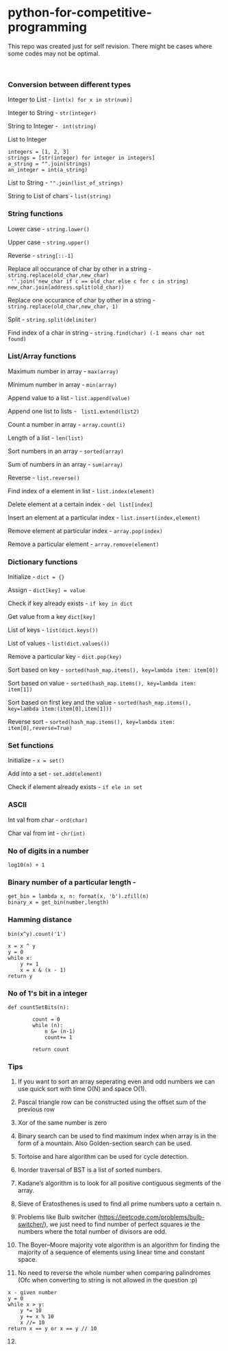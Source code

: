 # python-for-competitive-programming
This repo was created just for self revision. There might be cases where some codes may not be optimal.

<br>

### Conversion between different types

Integer to List - ```[int(x) for x in str(num)]``` <br>

Integer to String - ```str(integer)``` <br>

String to Integer - ``` int(string)``` <br>

List to Integer <br>
``` 
integers = [1, 2, 3]
strings = [str(integer) for integer in integers]
a_string = "".join(strings)
an_integer = int(a_string) 
```

List to String - ``` "".join(list_of_strings) ``` <br>

String to List of chars - ```list(string) ``` <br>

### String functions

Lower case - ```string.lower()``` <br>

Upper case - ```string.upper()``` <br>

Reverse - ``` string[::-1] ``` <br>

Replace all occurance of char by other in a string - ```string.replace(old_char,new_char)``` <br>
``` ''.join('new_char if c == old_char else c for c in string)``` <br>
``` new_char.join(address.split(old_char)) ```

Replace one occurance of char by other in a string - ```string.replace(old_char,new_char, 1)``` <br>

Split - ``` string.split(delimiter) ``` <br>

Find index of a char in string - ``` string.find(char) (-1 means char not found) ``` <br>


### List/Array functions 

Maximum number in array - ```max(array)```  <br>

Minimum number in array - ```min(array)```  <br>

Append value to a list - ```list.append(value)``` <br>

Append one list to lists - ``` list1.extend(list2)``` <br>

Count a number in array - ```array.count(i)``` <br>

Length of a list - ```len(list)``` <br>

Sort numbers in an array - ```sorted(array) ``` <br>

Sum of numbers in an array - ```sum(array)``` <br>

Reverse - ``` list.reverse() ``` <br>

Find index of a element in list - ``` list.index(element)  ``` <br>

Delete element at a certain index - ``` del list[index] ``` <br>

Insert an element at a particular index - ``` list.insert(index,element) ``` <br>

Remove element at particular index - ``` array.pop(index)  ``` <br>

Remove a particular element - ``` array.remove(element)  ``` <br>

### Dictionary functions 
Initialize - ```dict = {}``` <br>

Assign - ``` dict[key] = value ``` <br>

Check if key already exists - ``` if key in dict ``` <br>

Get value from a key ``` dict[key] ``` <br>

List of keys - ``` list(dict.keys()) ``` <br>

List of values - ``` list(dict.values()) ``` <br>

Remove a particular key - ```dict.pop(key) ``` <br>

Sort based on key - ``` sorted(hash_map.items(), key=lambda item: item[0]) ``` <br>

Sort based on value - ``` sorted(hash_map.items(), key=lambda item: item[1]) ``` <br>

Sort based on first key and the value - ``` sorted(hash_map.items(), key=lambda item:(item[0],item[1])) ``` <br>

Reverse sort - ``` sorted(hash_map.items(), key=lambda item: item[0],reverse=True) ``` <br>


### Set functions 

Initialize - ``` x = set()  ``` <br>

Add into a set - ``` set.add(element) ``` <br>

Check if element already exists - ``` if ele in set ``` <br>

### ASCII

Int val from char - ```ord(char)``` <br>

Char val from int - ```chr(int)``` <br>


### No of digits in a number

```log10(n) + 1``` <br>

### Binary number of a particular length - 
```
get_bin = lambda x, n: format(x, 'b').zfill(n)
binary_x = get_bin(number,length)
```

### Hamming distance
```bin(x^y).count('1')```  <br>
``` 
x = x ^ y
y = 0
while x:
    y += 1
    x = x & (x - 1)
return y
```

### No of 1's bit in a integer
```
def countSetBits(n): 
  
        count = 0
        while (n): 
            n &= (n-1)  
            count+= 1

        return count 
```

### Tips

1. If you want to sort an array seperating even and odd numbers we can use quick sort with time O(N) and space O(1). <br>

2. Pascal triangle row can be constructed using the offset sum of the previous row

3. Xor of the same number is zero

4. Binary search can be used to find maximum index when array is in the form of a mountain. Also Golden-section search can be used.

5. Tortoise and hare algorithm can be used for cycle detection.

6. Inorder traversal of BST is a list of sorted numbers.

7. Kadane’s algorithm is to look for all positive contiguous segments of the array.

8. Sieve of Eratosthenes is used to find all prime numbers upto a certain n.

9. Problems like Bulb switcher (https://leetcode.com/problems/bulb-switcher/), we just need to find number of perfect squares ie the numbers where the total number of divisors are odd.

10. The Boyer–Moore majority vote algorithm is an algorithm for finding the majority of a sequence of elements using linear time and constant space.

11. No need to reverse the whole number when comparing palindromes (Ofc when converting to string is not allowed in the question :p)
```
x - given number
y = 0
while x > y:
    y *= 10
    y += x % 10
    x //= 10
return x == y or x == y // 10 
```

12.

